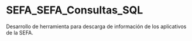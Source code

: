 # SEFA_SEFA_Consultas_SQL
Desarrollo de herramienta para descarga de información de los aplicativos de la SEFA.
